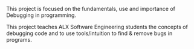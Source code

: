 This project is focused on the fundamentals, use and importance of Debugging in programming.

This project teaches ALX Software Engineering students the concepts of debugging code and to use tools/intuition to find & remove bugs in programs.
